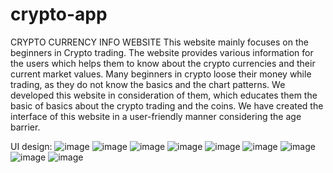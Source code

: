 # crypto-app
CRYPTO CURRENCY INFO WEBSITE
This website mainly focuses on the beginners in Crypto trading. The website provides various information for the users which helps them to know about the crypto currencies and their current market values. Many beginners in crypto loose their money while trading, as they do not know the basics and the chart patterns.
We developed this website in consideration of them, which educates them the basic of basics about the crypto trading and the coins. We have created the interface of this website in a user-friendly manner considering the age barrier.


UI design:
![image](https://user-images.githubusercontent.com/82211443/226804710-2c836a4a-dbc7-4400-84fe-f6213c70c431.png)
![image](https://user-images.githubusercontent.com/82211443/226804756-6eac9854-1129-44cd-b713-235541f5eee9.png)
![image](https://user-images.githubusercontent.com/82211443/226804744-bcb34e92-257d-40bc-afbb-6ac774e15f78.png)
![image](https://user-images.githubusercontent.com/82211443/226804730-e7c5cac3-0565-4f73-a0d6-34366b4091af.png)
![image](https://user-images.githubusercontent.com/82211443/226805021-180eb13d-3350-4125-904f-7fbc6a8936dd.png)
![image](https://user-images.githubusercontent.com/82211443/226805038-f720caa7-8ba3-43da-a636-5de257c52f30.png)
![image](https://user-images.githubusercontent.com/82211443/226805053-81b3be83-70d0-4f59-b844-ce2e70a22db8.png)
![image](https://user-images.githubusercontent.com/82211443/226805066-2c8fd8ae-0e6b-46dc-b881-c5b35cb2e767.png)
![image](https://user-images.githubusercontent.com/82211443/226805101-01372ffd-702b-458c-83e7-b0b2798a4927.png)
